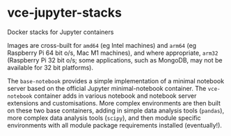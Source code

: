 # vce-jupyter-stacks
Docker stacks for Jupyter containers

Images are cross-built for `amd64` (eg Intel machines) and `arm64` (eg Raspberry Pi 64 bit o/s, Mac M1 machines), and where appropriate, `arm32` (Raspberry Pi 32 bit o/s; some applications, such as MongoDB, may not be available for 32 bit platforms).

The `base-notebook` provides a simple implementation of a minimal notebook server based on the official Jupyter minimal-notebook container. The `vce-notebook` container adds in various notebook and notebook server extensions and customisations. More complex environments are then built on these two base containers, adding in simple data analysis tools (`pandas`), more complex data analysis tools (`scipy`), and then module specific environments with all module package requirements installed (eventually!).
